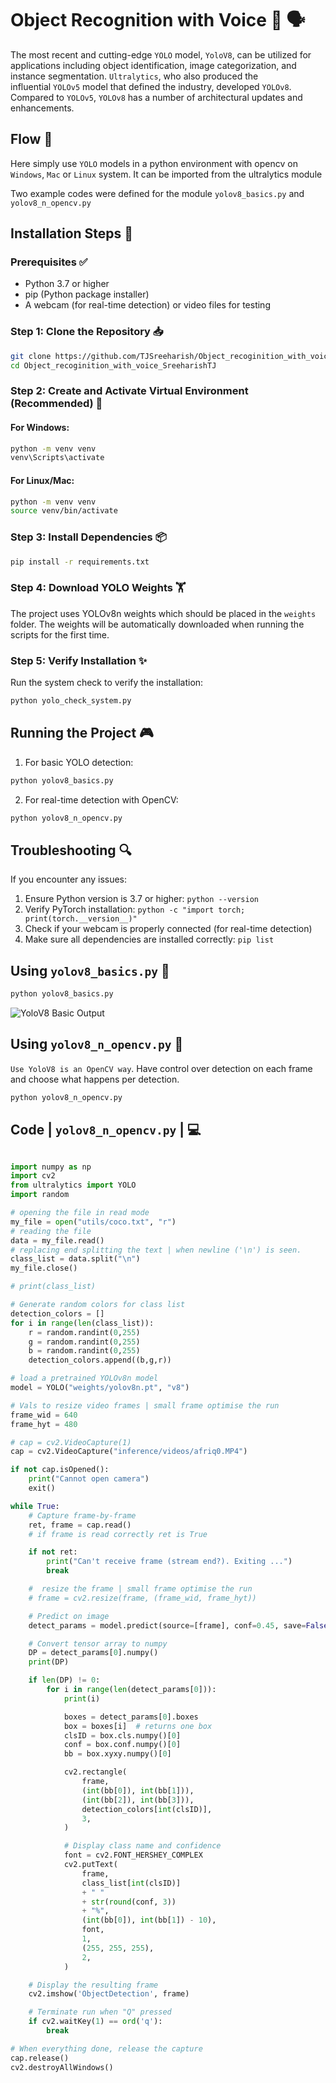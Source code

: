 # Object Recognition with Voice 🎯 🗣️

The most recent and cutting-edge `YOLO` model, `YoloV8`, can be utilized for applications including object identification, image categorization, and instance segmentation. `Ultralytics`, who also produced the influential `YOLOv5` model that defined the industry, developed `YOLOv8`. Compared to `YOLOv5`, `YOLOv8` has a number of architectural updates and enhancements.

## Flow 🔄

Here simply use `YOLO` models in a python environment with opencv on `Windows`, `Mac` or `Linux` system. It can be imported from the ultralytics module

Two example codes were defined for the module
`yolov8_basics.py` and `yolov8_n_opencv.py`

## Installation Steps 🚀

### Prerequisites ✅
- Python 3.7 or higher
- pip (Python package installer)
- A webcam (for real-time detection) or video files for testing

### Step 1: Clone the Repository 📥
```bash
git clone https://github.com/TJSreeharish/Object_recoginition_with_voice_SreeharishTJ.git
cd Object_recoginition_with_voice_SreeharishTJ
```
### Step 2: Create and Activate Virtual Environment (Recommended) 🔧
#### For Windows:
```bash
python -m venv venv
venv\Scripts\activate
```
#### For Linux/Mac:
```bash
python -m venv venv
source venv/bin/activate
```
### Step 3: Install Dependencies 📦
```bash
pip install -r requirements.txt
```
### Step 4: Download YOLO Weights 🏋️
The project uses YOLOv8n weights which should be placed in the `weights` folder. The weights will be automatically downloaded when running the scripts for the first time.
### Step 5: Verify Installation ✨
Run the system check to verify the installation:
```bash
python yolo_check_system.py
```
## Running the Project 🎮

1. For basic YOLO detection:
```bash
python yolov8_basics.py
```
2. For real-time detection with OpenCV:
```bash
python yolov8_n_opencv.py
```
## Troubleshooting 🔍

If you encounter any issues:
1. Ensure Python version is 3.7 or higher: `python --version`
2. Verify PyTorch installation: `python -c "import torch; print(torch.__version__)"`
3. Check if your webcam is properly connected (for real-time detection)
4. Make sure all dependencies are installed correctly: `pip list`

## Using `yolov8_basics.py` 📸

```python
python yolov8_basics.py
```
![YoloV8 Basic Output](inference/out.JPG)


## Using `yolov8_n_opencv.py` 🎥

`Use YoloV8 is an OpenCV way`. Have control over detection on each frame and choose what happens per detection.

```python
python yolov8_n_opencv.py
```
## Code | `yolov8_n_opencv.py` | 💻


```python

import numpy as np
import cv2
from ultralytics import YOLO
import random

# opening the file in read mode
my_file = open("utils/coco.txt", "r")
# reading the file
data = my_file.read()
# replacing end splitting the text | when newline ('\n') is seen.
class_list = data.split("\n")
my_file.close()

# print(class_list)

# Generate random colors for class list
detection_colors = []
for i in range(len(class_list)):
    r = random.randint(0,255)
    g = random.randint(0,255)
    b = random.randint(0,255)
    detection_colors.append((b,g,r))

# load a pretrained YOLOv8n model
model = YOLO("weights/yolov8n.pt", "v8") 

# Vals to resize video frames | small frame optimise the run 
frame_wid = 640
frame_hyt = 480

# cap = cv2.VideoCapture(1)
cap = cv2.VideoCapture("inference/videos/afriq0.MP4")

if not cap.isOpened():
    print("Cannot open camera")
    exit()

while True:
    # Capture frame-by-frame
    ret, frame = cap.read()
    # if frame is read correctly ret is True

    if not ret:
        print("Can't receive frame (stream end?). Exiting ...")
        break

    #  resize the frame | small frame optimise the run 
    # frame = cv2.resize(frame, (frame_wid, frame_hyt))

    # Predict on image
    detect_params = model.predict(source=[frame], conf=0.45, save=False)

    # Convert tensor array to numpy
    DP = detect_params[0].numpy()
    print(DP)

    if len(DP) != 0:
        for i in range(len(detect_params[0])):
            print(i)

            boxes = detect_params[0].boxes
            box = boxes[i]  # returns one box
            clsID = box.cls.numpy()[0]
            conf = box.conf.numpy()[0]
            bb = box.xyxy.numpy()[0]

            cv2.rectangle(
                frame,
                (int(bb[0]), int(bb[1])),
                (int(bb[2]), int(bb[3])),
                detection_colors[int(clsID)],
                3,
            )

            # Display class name and confidence
            font = cv2.FONT_HERSHEY_COMPLEX
            cv2.putText(
                frame,
                class_list[int(clsID)]
                + " "
                + str(round(conf, 3))
                + "%",
                (int(bb[0]), int(bb[1]) - 10),
                font,
                1,
                (255, 255, 255),
                2,
            )

    # Display the resulting frame
    cv2.imshow('ObjectDetection', frame)

    # Terminate run when "Q" pressed
    if cv2.waitKey(1) == ord('q'):
        break

# When everything done, release the capture
cap.release()
cv2.destroyAllWindows()

```
